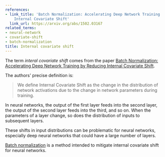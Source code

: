 ```yaml
---
references:
- link_title: 'Batch Normalization: Accelerating Deep Network Training by Reducing
    Internal Covariate Shift'
  link_url: https://arxiv.org/abs/1502.03167
related_terms:
- neural-network
- covariate-shift
- batch-normalization
title: Internal covariate shift
---
```

The term *interal covariate shift* comes from the paper
[Batch Normalization: Accelerating Deep Network Training by Reducing Internal Covariate Shift][1].

The authors' precise definition is:

> We define Internal Covariate Shift as the change in the
distribution of network activations due to the change in
network parameters during training.

In neural networks, the output of the first layer feeds into the second
layer, the output of the second layer feeds into the third, and so on.
When the parameters of a layer change, so does the distribution
of inputs to subsequent layers.

These shifts in input distributions
can be problematic for neural networks, especially deep neural
networks that could have a large number of layers.

[Batch normalization][2] is a method intended to mitigate internal covariate
shift for neural networks.

[1]: https://arxiv.org/abs/1502.03167
[2]: /terms/batch-normalization/